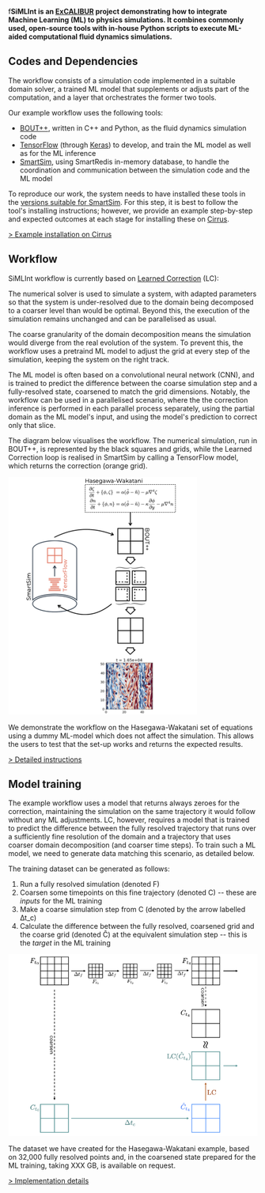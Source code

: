f**SiMLInt is an [ExCALIBUR](https://excalibur.ac.uk/) project demonstrating how to integrate Machine Learning (ML) to physics simulations. It combines commonly used, open-source tools with in-house Python scripts to execute ML-aided computational fluid dynamics simulations.** 


## Codes and Dependencies
The workflow consists of a simulation code implemented in a suitable domain solver, a trained ML model that supplements or adjusts part of the computation, and a layer that orchestrates the former two tools. 

Our example workflow uses the following tools:
* [BOUT++](https://boutproject.github.io), written in C++ and Python, as the fluid dynamics simulation code
* [TensorFlow](https://www.tensorflow.org/) (through [Keras](https://keras.io)) to develop, and train the ML model as well as for the ML inference
* [SmartSim](https://github.com/CrayLabs/SmartSim), using SmartRedis in-memory database, to handle the coordination and communication between the simulation code and the ML model

To reproduce our work, the system needs to have installed these tools in the [versions suitable for SmartSim](https://www.craylabs.org/docs/installation_instructions/basic.html#supported-versions). 
For this step, it is best to follow the tool's installing instructions; however, we provide an example step-by-step and expected outcomes at each stage for installing these on [Cirrus](https://www.cirrus.ac.uk).

[> Example installation on Cirrus](./example-installation.md)

## Workflow

SiMLInt workflow is currently based on [Learned Correction](https://www.pnas.org/doi/full/10.1073/pnas.2101784118) (LC):  

The numerical solver is used to simulate a system, with adapted parameters so that the system is under-resolved due to the domain being decomposed to a coarser level than would be optimal. Beyond this, the execution of the simulation remains unchanged and can be parallelised as usual.

The coarse granularity of the domain decomposition means the simulation would diverge from the real evolution of the system. To prevent this, the workflow uses a pretraind ML model to adjust the grid at every step of the simulation, keeping the system on the right track.

The ML model is often based on a convolutional neural network (CNN), and is trained to predict the difference between the coarse simulation step and a fully-resolved state, coarsened to match the grid dimensions. Notably, the workflow can be used in a parallelised scenario, where the the correction inference is performed in each parallel process separately, using the partial domain as the ML model's input, and using the model's prediction to correct only that slice.

The diagram below visualises the workflow. The numerical simulation, run in BOUT++, is represented by the black squares and grids, while the Learned Correction loop is realised in SmartSim by calling a TensorFlow model, which returns the correction (orange grid).
 
![SiMLInt workflow](./assets/SiMLInt_workflow.png)


We demonstrate the workflow on the Hasegawa-Wakatani set of equations using a dummy ML-model which does not affect the simulation. This allows the users to test that the set-up works and returns the expected results. 

[> Detailed instructions](./workflow.md)

## Model training

The example workflow uses a model that returns always zeroes for the correction, maintaining the simulation on the same trajectory it would follow without any ML adjustments. LC, however, requires a model that is trained to predict the difference between the fully resolved trajectory that runs over a sufficiently fine resolution of the domain and a trajectory that uses coarser domain decomposition (and coarser time steps). To train such a ML model, we need to generate data matching this scenario, as detailed below.

The training dataset can be generated as follows:
1. Run a fully resolved simulation (denoted F)
2. Coarsen some timepoints on this fine trajectory (denoted C) -- these are *inputs* for the ML training
3. Make a coarse simulation step from C (denoted by the arrow labelled ∆t_c)
4. Calculate the difference between the fully resolved, coarsened grid and the coarse grid (denoted Ĉ) at the equivalent simulation step -- this is the *target* in the ML training

![Data Generation](./assets/data_generation_schema.png)

The dataset we have created for the Hasegawa-Wakatani example, based on 32,000 fully resolved points and, in the coarsened state prepared for the ML training, taking XXX GB, is available on request.

[> Implementation details](./ML_training.md)
